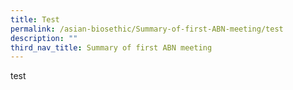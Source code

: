 ```yaml
---
title: Test
permalink: /asian-biosethic/Summary-of-first-ABN-meeting/test
description: ""
third_nav_title: Summary of first ABN meeting
---
```

test